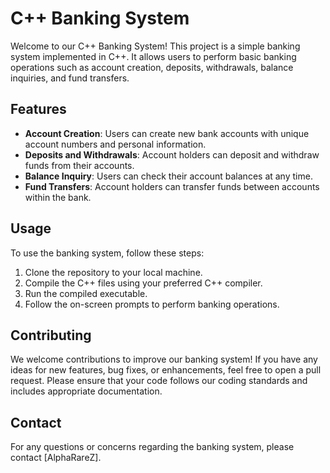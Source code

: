 # C++ Banking System

Welcome to our C++ Banking System! This project is a simple banking system implemented in C++. It allows users to perform basic banking operations such as account creation, deposits, withdrawals, balance inquiries, and fund transfers.

## Features

- **Account Creation**: Users can create new bank accounts with unique account numbers and personal information.
- **Deposits and Withdrawals**: Account holders can deposit and withdraw funds from their accounts.
- **Balance Inquiry**: Users can check their account balances at any time.
- **Fund Transfers**: Account holders can transfer funds between accounts within the bank.

## Usage

To use the banking system, follow these steps:

1. Clone the repository to your local machine.
2. Compile the C++ files using your preferred C++ compiler.
3. Run the compiled executable.
4. Follow the on-screen prompts to perform banking operations.

## Contributing

We welcome contributions to improve our banking system! If you have any ideas for new features, bug fixes, or enhancements, feel free to open a pull request. Please ensure that your code follows our coding standards and includes appropriate documentation.

## Contact

For any questions or concerns regarding the banking system, please contact [AlphaRareZ].
